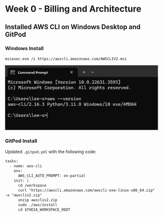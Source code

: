 # Week 0 - Billing and Architecture

## Installed AWS CLI on Windows Desktop and GitPod

### Windows Install
```
msiexec.exe /i https://awscli.amazonaws.com/AWSCLIV2.msi
```
![AWS CLI on Windows Desktop](../assets/week00/aws-cli-windows-install.png)

### GitPod Install
Updated `.gitpod.yml` with the following code:
```
tasks:
  - name: aws-cli
    env:
      AWS_CLI_AUTO_PROMPT: on-partial
    init: |
      cd /workspace
      curl "https://awscli.amazonaws.com/awscli-exe-linux-x86_64.zip" -o "awscliv2.zip"
      unzip awscliv2.zip
      sudo ./aws/install
      cd $THEIA_WORKSPACE_ROOT
```

